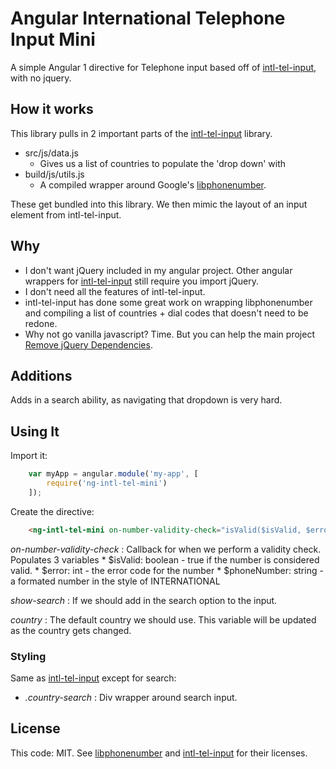 # Angular International Telephone Input Mini

A simple Angular 1 directive for Telephone input based off of [intl-tel-input](https://github.com/jackocnr/intl-tel-input), with no jquery.


## How it works
This library pulls in 2 important parts of the [intl-tel-input](https://github.com/jackocnr/intl-tel-input) library.
* src/js/data.js
    * Gives us a list of countries to populate the 'drop down' with
* build/js/utils.js
    * A compiled wrapper around Google's [libphonenumber](http://libphonenumber.googlecode.com/).

These get bundled into this library. We then mimic the layout of an input element from intl-tel-input.

## Why
* I don't want jQuery included in my angular project. Other angular wrappers for [intl-tel-input](https://github.com/jackocnr/intl-tel-input) still require you import jQuery.
* I don't need all the features of intl-tel-input.
* intl-tel-input has done some great work on wrapping libphonenumber and compiling a list of countries + dial codes that doesn't need to be redone.
* Why not go vanilla javascript? Time. But you can help the main project [Remove jQuery Dependencies](https://github.com/jackocnr/intl-tel-input/wiki/Removing-jQuery-Dependency).

## Additions
Adds in a search ability, as navigating that dropdown is very hard.


## Using It
Import it:

```js
    var myApp = angular.module('my-app', [
        require('ng-intl-tel-mini')
    ]);
```


Create the directive:

```html
    <ng-intl-tel-mini on-number-validity-check="isValid($isValid, $error, $phoneNumber)" show-search="true" country="country" />
```

*on-number-validity-check* : Callback for when we perform a validity check. Populates 3 variables
    * $isValid: boolean - true if the number is considered valid.
    * $error: int - the error code for the number
    * $phoneNumber: string - a formated number in the style of INTERNATIONAL

*show-search* : If we should add in the search option to the input.

*country* : The default country we should use. This variable will be updated as the country gets changed.

### Styling
Same as [intl-tel-input](https://github.com/jackocnr/intl-tel-input) except for search:
* _.country-search_ : Div wrapper around search input.

## License
This code: MIT. See [libphonenumber](http://libphonenumber.googlecode.com/) and [intl-tel-input](https://github.com/jackocnr/intl-tel-input) for their licenses.
